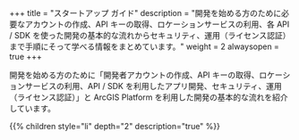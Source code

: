 +++
title = "スタートアップ ガイド"
description = "開発を始める方のために必要なアカウントの作成、API キーの取得、ロケーションサービスの利用、各 API / SDK を使った開発の基本的な流れからセキュリティ、運用（ライセンス認証）まで手順にそって学べる情報をまとめています。"
weight = 2
alwaysopen = true
+++

開発を始める方のために「開発者アカウントの作成、API キーの取得、ロケーションサービスの利用、API / SDK を利用したアプリ開発、セキュリティ、運用（ライセンス認証）」と ArcGIS Platform を利用した開発の基本的な流れを紹介しています。

{{% children style="li" depth="2" description="true" %}}
